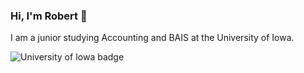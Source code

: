 ### Hi, I'm Robert 👋
I am a junior studying Accounting and BAIS at the University of Iowa. 

![University of Iowa badge](https://img.shields.io/static/v1?message=Hawks!!&labelColor=000000&color=FFCD00&label=Go&style=for-the-badge) 
